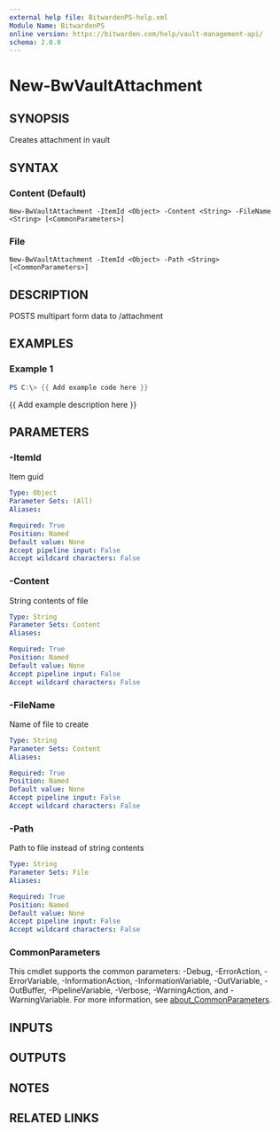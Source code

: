 ```yaml
---
external help file: BitwardenPS-help.xml
Module Name: BitwardenPS
online version: https://bitwarden.com/help/vault-management-api/
schema: 2.0.0
---
```


# New-BwVaultAttachment

## SYNOPSIS
Creates attachment in vault

## SYNTAX

### Content (Default)
```
New-BwVaultAttachment -ItemId <Object> -Content <String> -FileName <String> [<CommonParameters>]
```

### File
```
New-BwVaultAttachment -ItemId <Object> -Path <String> [<CommonParameters>]
```

## DESCRIPTION
POSTS multipart form data to /attachment

## EXAMPLES

### Example 1
```powershell
PS C:\> {{ Add example code here }}
```

{{ Add example description here }}

## PARAMETERS

### -ItemId
Item guid

```yaml
Type: Object
Parameter Sets: (All)
Aliases:

Required: True
Position: Named
Default value: None
Accept pipeline input: False
Accept wildcard characters: False
```

### -Content
String contents of file

```yaml
Type: String
Parameter Sets: Content
Aliases:

Required: True
Position: Named
Default value: None
Accept pipeline input: False
Accept wildcard characters: False
```

### -FileName
Name of file to create

```yaml
Type: String
Parameter Sets: Content
Aliases:

Required: True
Position: Named
Default value: None
Accept pipeline input: False
Accept wildcard characters: False
```

### -Path
Path to file instead of string contents

```yaml
Type: String
Parameter Sets: File
Aliases:

Required: True
Position: Named
Default value: None
Accept pipeline input: False
Accept wildcard characters: False
```

### CommonParameters
This cmdlet supports the common parameters: -Debug, -ErrorAction, -ErrorVariable, -InformationAction, -InformationVariable, -OutVariable, -OutBuffer, -PipelineVariable, -Verbose, -WarningAction, and -WarningVariable. For more information, see [about_CommonParameters](http://go.microsoft.com/fwlink/?LinkID=113216).

## INPUTS

## OUTPUTS

## NOTES

## RELATED LINKS
